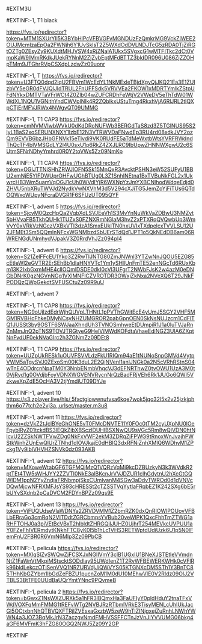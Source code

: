 #EXTM3U

#EXTINF:-1, T1 black

https://fvs.io/redirector?token=MTM1SXUrYll5K3BYbHlPcVFBVGFvMGNDUzFzQmkrMG9VckZlWEE2OUJMcmIzaEpOa2FWNjh6Y1UvSklsT2Z5WXdOdDVLNDJTcG5zRDA0TjZiRGtOZTg0ZEsyZy9KUXdtMHJVSW4xRjZNalA1Ukx5SVgxcG1wMTFITkc2dCt0VmpKaW9lMmRKdkJUekRYNnM2ZjZvbEptMFdBTTZ3bldDR096U086ZjZZOHpTMm9JTGhrRVpCSXdpLzdwZz09uonr


#EXTINF:-1, T
https://fvs.io/redirector?token=U3FTQ0dqd2lqU2FBVm1WcEdYL1NkMExleTBjdXgvQjJKQ21Ea3E1ZUlzbVY5eGR0dFVJQlJIdTRUL2FnUFFSdk5VRVVEa2FKOW1xMDRTYmlkZStpUFdNYkxDMTVTaVFrWCt4Z0Zlb04wZUFCRDhFeWtjV2VWeDV5eThTdW01WWdXL1NQU1VGNithYndCWVpINlk4R2ZQblkxUStuTmg4RkxhVjA6RlJRL2tIQXpCTjErMFVJRWx4NWgvQT09UMMG


#EXTINF:-1, T1 CAP3
https://fvs.io/redirector?token=cmNVMVIwbWVkU0dKdDRoNUFWb3BERGdTaS8zd3Z5TGlNUS95S2lyL1BaS2xoSERUNXNXY1lzbE12N3VTRWVDaFNwdEp3RU4rd08xdkJVY2ozQm9EVVB6bzJHbGFNVk15eTIvdi9VK0RUdFE5aTdMeWxtbWtsYVRFRWdndThQcTF4blVMSGdLY2I4U0sxU1p6RkZ4ZXJLRC9IbUpwZHNNWXgwU2c6SUtmSFNrNDhyYmhrd0R0Y2toVWs5Zz09NmKp


#EXTINF:-1, T1 CAP4
https://fvs.io/redirector?token=OGlJTTNiSHhZRWJlOFN5Sk15MnQxR3AvcktPSHN3eW52SUFyU1BBU2xmNjE5YlFDWUprOHFwUGhBTUg0L3Z1SnhINEtna1BxTVBuNkFGL2x1UkwrcHB3Wm5uamVqOGJ1cUh0WVdIYjR6WXNpYzJmYXBCNlhodWdqeEdjd0ZHVU5nbXRuTWVJd2NydkVwNXVhM3d5V294cXJiTG5JemZoYjFiTUs6QTdOQWxoWUpyNFcraDVGR1F6SFUzUT095QYF


#EXTINF:-1, advent 5
https://fvs.io/redirector?token=SjcvM0QzcHpQa2VqbXdLSVJEeVh1S3MvYnNuWkVaZDBwU3NMZyt5bHVvaFB5TkhQUHk1TUZxS0FZNXRmNGlaM3hvZ2xPTXRqQVQwbUp3WmVyY0xVRkVzNGczVXBkVTI3dzA1SmxEUklTN0hxUVIxTXdpelcxTVVLSU12U2JFMEt3Sm5QQmlnNFcxWGNMbzdSbUErSTdQd1JPT1o5QkNEdDB6am06RWRENGdUNmhydVJpakV3Z0RrdVhJZz094pI4

#EXTINF:-1, advent 6
https://fvs.io/redirector?token=S21ZelFFcEU1Yko3Z2RwTlJNTG80ZmJNWnl3YTZwNnJQOU5EZG85cEtleWl2eGVTR2ErSEhBb1dIaHNYVTc1Ym1ySHllUnFmTE52enNGcTd6RUxKbm13K2lxbGxmMHE4cllOQmlDSDE0dkI0cVl3UFgrT2NWbFJsK2w4azM0eDNGbDNrK0gzNGVnNGg1VXlMNFlCZVROTDR3OWxjZkNxa2NVeXQ6T29JNkFPODQzQWpGekdtSVFUSCtuZz09R9uU


#EXTINF:-1, advent 7



#EXTINF:-1, T1 CAP8
https://fvs.io/redirector?token=NG9oUjlzdEdrWjhQUVpLTHNtL1pPVThGWitEcE4yUmJ5SGY2VHF5MGM1RVBHcFhkeDMyNCsyNHZUMGROR2pabGpnOEN0SkNsNUJzcm1CdFlTQ1JUSSt3by9OSTF6SWJaaXhndUh3TVNOSmhweEtDUmpiR1J1a0luTVJaRnZnMmJnQ2pTNS9TOVJTRGtyeG9HelViMWdKOFdtaVhaeEdiNGZ3UlA6ZXptNnFvdUF0ekNVaGIrc2h3ZGNmZz09DEt8


#EXTINF:-1, T1 CAP9
https://fvs.io/redirector?token=UUZpUkRESk1uOUVFSVVLdzFkU1RIQm94aE1tNUNoSnpGMVd4VytpVWM5aTgySVJ0ZExoSm00K3duL2E2QjNVenl1anlJNGk0a2N5cVRhRStnS04wTnE4ODdrcnNpaTM0Y3NnbENmbVhqcVJ3dEFNRThwZ0tvOWU1UzA3M0t0VjRyd1g0OVdjbFoyVDNXWGVENVRycnNrQzBadFRjVEh6Rk1JUGo6QWI5VzkweXpZdE5OcHA3V2tjYmdiUT09DYJe


#EXTINF:-1, advent 10
https://s3.zplayer.live/hls/,5fxctgiowwnufvsa6kqe7wok5jqo32l5x2v25jzkjphthm6o77tch2e2vj3a,.urlset/master.m3u8


#EXTINF:-1, advent 11
https://fvs.io/redirector?token=dzVkZ2tJclBYeGhONE5vT0FMcDNVTE11Y0FOc0tTM2cyUXpNU0lOeFpyblRyZ01tckdBS3lEQkZibXBSczlDUHlBSXNwQU9sVGc5Rm8wQlVDN0htNlcvU2ZZSkNWTFVwZDg0NkFxVWF2ekM3ZDRqZjFPWG9tRnoxWnJvajhPWStkWnhZUnEwQlUrZTNhd1dlOVJkajE0dHBIQ3dxRFNiZnhXMlQ6WDhyM1ZPckg1Vy9lblVHVHZSNVk0dz093AKB


#EXTINF:-1, advent 12
https://fvs.io/redirector?token=MXoweWtabGF6TGFMQjMzQ1VQRzVqMi9kcDZBUzkyN3k3WVdkR2ptTEt4TW5sWHJYY2ZZVTI0NkE3alBKcnJrVVJDZUR1clhGdytnU2hXcGtGQWlDM1ppN2YyZndjaFRNbmpjSkxCUmlvanM4SGw3aDdvTWROd0d1dVNVcDQwMjcwNFRXMFJsYS93cHRESSt2cTZSSTVqYytIaFRqbEZ1K242SXg6bE5rbUYySXdnb2pCaDVCM2FDYnBPZz09qs9E

#EXTINF:-1, advent 13
https://fvs.io/redirector?token=VjFUQUdseVlaWDNYa2ZRVDVMM1Z2bmRZK0dxQnRIOWlPOUovVFBLbERraGo3cmRqN2VITDdtZGRCbmpsYVBub20veWlPK1QxcFhhTmZTWG1aRHFTOHJ0a3piVEtBcVBxT2hIbldtZHRGQjlJUHZ0UjhrT254MEVkcUVPUU1aY0FZeFhIVERmdytKNkhFTC8yK0l5b1hLc1VHS3RETWptdUdiUzk6U1p5N0lFemFnU2FBR0R6VmN6Mlp3Zz09PbCB


#EXTINF:-1, pelicula
https://fvs.io/redirector?token=MXlqSlZvSWQwZjFCSXJxNGlIVmY3clB1UGxIU1BNeXJSTEtIeVVmdnNtZ1FaWnVtMkpiMStscktSODdlay95UWdIenZ1T2RvWFBEWERKWHk0cVFlRk96bldLekczOTlSenVVQ1NRZURVdjJiQWVYS05KTGNXcDM5STh1Y3BnTC85THhKbGZYbm1IbGdZeFBZU1pucnZoM1M0dU10MEhwVlE0V2RIdz09OlJ2VTBLS3BtTFE0UUdBaUQrYmtYNnc9PQvmeB


#EXTINF:-1, pelicula 2
https://fvs.io/redirector?token=bGwxZ1NsWXZURXk5a1hFR3lBQmxHa3FaUFIyY0pldHduY2tnaTFxVWdVOXFqMmFMMG1tREFvWTg2NVBJRzRTbmlVRkE3TisyMENLcUhIUkJacGl5OCtxbnNhQTBVQXFTRjlZVEsxaGxzbW5zeW9hTlZINjgxejZuRnhLNWhYWWN4a3JOZ3BqMkJrN3ZaczgvNmdFMHVSSFFCTnJzVnJIYVVUMG06bkg4aGF6MVFmK3hFZG80OGQ2NWJ5Zz09Y2GP


#EXTINF




